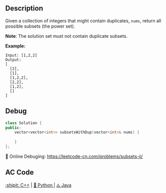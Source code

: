 ## Description

Given a collection of integers that might contain duplicates, ``nums``, return all possible subsets (the power set).

<strong>Note</strong>: The solution set must not contain duplicate subsets.

<strong>Example:</strong>
```
Input: [1,2,2]
Output:
[
  [2],
  [1],
  [1,2,2],
  [2,2],
  [1,2],
  []
]
```


## Debug
```cpp
class Solution {
public:
    vector<vector<int>> subsetsWithDup(vector<int>& nums) {
        
    }
};
```

🐛 Online Debuging: https://leetcode-cn.com/problems/subsets-ii/

## AC Code
<div>
  <a href="https://github.com/Charmve/LeetCode4FLAG/tree/main/90.%20Subsets%20II/90_subsets-ii.cpp">:shipit: C++</a> | 
  <a href="https://github.com/Charmve/LeetCode4FLAG/tree/main/90.%20Subsets%20II/90_subsets-ii.py">🐍 Python </a> | 
  <a href="https://github.com/Charmve/LeetCode4FLAG/tree/main/90.%20Subsets%20II/90_subsets-ii.java">♨️ Java </a>
</div>
